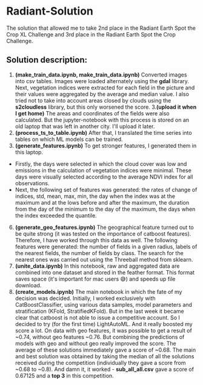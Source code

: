 # Radiant-Solution

The solution that allowed me to take 2nd place in the Radiant Earth Spot the Crop XL Challenge and 3rd place in the Radiant Earth Spot the Crop Challenge.

## Solution description:

1. __(make_train_data.ipynb, make_train_data.ipynb)__ 
Converted images into csv tables. Images were loaded alternately using the **gdal** library. Next, vegetation indices were extracted for each field in the picture and their values were aggregated by the average and median value. I also tried not to take into account areas closed by clouds using the **s2cloudless** library, but this only worsened the score. 
3.__(upload it when I get home)__ 
The areas and coordinates of the fields were also calculated. But the jupyter-notebook with this process is stored on an old laptop that was left in another city. I'll upload it later.
4. __(process_ts_to_table.ipynb)__ 
After that, I translated the time series into tables on which ML models can be trained.
5. __(generate_features.ipynb)__ 
To get stronger features, I generated them in this laptop. 
  - Firstly, the days were selected in which the cloud cover was low and emissions in the calculation of vegetation indices were minimal. These days were visually selected according to the average NDVI index for all observations.
  - Next, the following set of features was generated: the rates of change of indices, std, mean, max, min, the day when the index was at the maximum and at the lows before and after the maximum, the duration from the day of the minimum to the day of the maximum, the days when the index exceeded the quantile.
6. __(generate_geo_features.ipynb)__ 
The geographical feature turned out to be quite strong (it was tested on the importance of catboost features). Therefore, I have worked through this data as well. The following features were generated: the number of fields in a given radius, labels of the nearest fields, the number of fields by class. The search for the nearest ones was carried out using the Threeball method from sklearn.
8. __(unite_data.ipynb)__ 
In this notebook, raw and aggregated data are combined into one dataset and stored in the feather format. This format saves space (it's important for mac users 😅) and speeds up file download.
9. __(create_models.ipynb)__ 
The main notebook in which the fate of my decision was decided. Initially, I worked exclusively with CatBoostClassifier, using various data samples, model parameters and stratification (KFold, StratifiedKFold). But in the last week it became clear that catboost is not able to issue a competitive account. So I decided to try (for the first time) LightAutoML. And it really boosted my score a lot. On data with geo features, it was possible to get a result of ~0.74, without geo features ~0.76. 
But combining the predictions of models with geo and without geo really improved the score. The average of these solutions immediately gave a score of ~0.68. 
The main and best solution was obtained by taking the median of all the solutions received during the competition (individually they gave a score from ~0.68 to ~0.8). And damn it, it worked - __sub_all_all.csv__ gave a score of 0.67125 and a __top 3__ in this competition.
